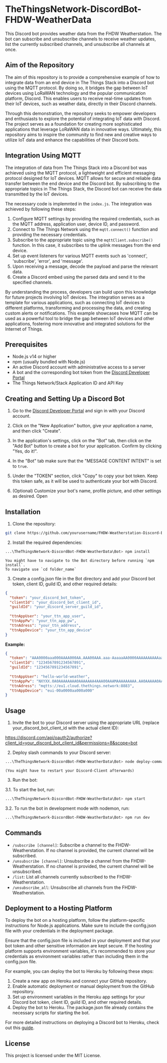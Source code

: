 # TheThingsNetwork-DiscordBot-FHDW-WeatherData

This Discord bot provides weather data from the FHDW Weatherstation. The bot can subscribe and unsubscribe channels to receive weather updates, list the currently subscribed channels, and unsubscribe all channels at once.

## Aim of the Repository

The aim of this repository is to provide a comprehensive example of how to integrate data from an end device in The Things Stack into a Discord bot using the MQTT protocol. By doing so, it bridges the gap between IoT devices using LoRaWAN technology and the popular communication platform, Discord. This enables users to receive real-time updates from their IoT devices, such as weather data, directly in their Discord channels.

Through this demonstration, the repository seeks to empower developers and enthusiasts to explore the potential of integrating IoT data with Discord. The project serves as a foundation for creating more sophisticated applications that leverage LoRaWAN data in innovative ways. Ultimately, this repository aims to inspire the community to find new and creative ways to utilize IoT data and enhance the capabilities of their Discord bots.

## Integration Using MQTT

The integration of data from The Things Stack into a Discord bot was achieved using the MQTT protocol, a lightweight and efficient messaging protocol designed for IoT devices. MQTT allows for secure and reliable data transfer between the end device and the Discord bot. By subscribing to the appropriate topics in The Things Stack, the Discord bot can receive the data transmitted by the IoT devices.

The necessary code is implemnted in the `index.js`. The integration was achieved by following these steps:

1. Configure MQTT settings by providing the required credentials, such as the MQTT address, application user, device ID, and password.
2. Connect to The Things Network using the `mqtt.connect()` function and providing the necessary credentials.
3. Subscribe to the appropriate topic using the `mqttClient.subscribe()` function. In this case, it subscribes to the uplink messages from the end device.
4. Set up event listeners for various MQTT events such as 'connect', 'subscribe', 'error', and 'message'.
5. Upon receiving a message, decode the payload and parse the relevant data.
6. Create a Discord embed using the parsed data and send it to the specified channels.

By understanding the process, developers can build upon this knowledge for future projects involving IoT devices. The integration serves as a template for various applications, such as connecting IoT devices to different platforms, transforming and processing the data, and creating custom alerts or notifications. This example showcases how MQTT can be used as a powerful tool to bridge the gap between IoT devices and other applications, fostering more innovative and integrated solutions for the Internet of Things.

## Prerequisites

- Node.js v14 or higher
- npm (usually bundled with Node.js)
- An active Discord account with administrative access to a server
- A bot and the corresponding bot token from the [Discord Developer Portal](https://discord.com/developers/applications)
- The Things Network/Stack Application ID and API Key

## Creating and Setting Up a Discord Bot

1. Go to the [Discord Developer Portal](https://discord.com/developers/applications) and sign in with your Discord account.

2. Click on the "New Application" button, give your application a name, and then click "Create".

3. In the application's settings, click on the "Bot" tab, then click on the "Add Bot" button to create a bot for your application. Confirm by clicking "Yes, do it!".

4. In the "Bot" tab make sure that the "MESSAGE CONTENT INTENT" is set to `true`.

5. Under the "TOKEN" section, click "Copy" to copy your bot token. Keep this token safe, as it will be used to authenticate your bot with Discord.

6. (Optional) Customize your bot's name, profile picture, and other settings as desired.
Open


## Installation

1. Clone the repository:

```bash
git clone https://github.com/yourusername/FHDW-Weatherstation-Discord-Bot.git
```

2. Install the required dependencies:

```bash
...\TheThingsNetwork-DiscordBot-FHDW-WeatherData\Bot> npm install
```
    You might have to navigate to the Bot directory before running `npm install`.
    To navigate use `cd folder_name`

3. Create a config.json file in the Bot directory and add your Discord bot token, client ID, guild ID, and other required details:

```json
{
  "token": "your_discord_bot_token",
  "clientId": "your_discord_bot_client_id",
  "guildId": "your_discord_server_guild_id",
  
  "ttnAppUser": "your_ttn_app_user",
  "ttnAppPw": "your_ttn_app_pw",
  "ttnAdress": "your_ttn_address",
  "ttnAppDevice": "your_ttn_app_device"
}
```
**Example:**
```json
{
  "token": "AAA0000aaa000AAAA000AA.AAA00AAA.aaa-AaaaaAA0000AAAAAAAAAAaaaAAAA00AAAAAA",
  "clientId": "1234567891234567891",
  "guildId": "1234567891234567891",
  
  "ttnAppUser": "hello-world-weather",
  "ttnAppPw": "NXYXX.0A0AAAAAAAA0AAAAAAA4AAA00AAAMAAAAAAAAA.AA0AAAAA0AAAAAAAAAAAAAAAAAAAAAAAAAAAAAAAAAAAAAAAAA",
  "ttnAdress": "mqtts://eu1.cloud.thethings.network:8883",
  "ttnAppDevice": "eui-00a0000aa000a000"
}
```


## Usage


1. Invite the bot to your Discord server using the appropriate URL (replace your_discord_bot_client_id with the actual client ID):

https://discord.com/api/oauth2/authorize?client_id=your_discord_bot_client_id&permissions=8&scope=bot

2. Deploy slash commands to your Discord server:

```bash
...\TheThingsNetwork-DiscordBot-FHDW-WeatherData\Bot> node deploy-commands.js
```
    (You might have to restart your Discord-Client afterwards)

3. Run the bot:

3.1. To start the bot, run:

```bash
...\TheThingsNetwork-DiscordBot-FHDW-WeatherData\Bot> npm start
```

3.2. To run the bot in development mode with nodemon, run:

```bash
...\TheThingsNetwork-DiscordBot-FHDW-WeatherData\Bot> npm run dev
```

## Commands

- `/subscribe [channel]`: Subscribe a channel to the FHDW-Weatherstation. If no channel is provided, the current channel will be subscribed.
- `/unsubscribe [channel]`: Unsubscribe a channel from the FHDW-Weatherstation. If no channel is provided, the current channel will be unsubscribed.
- `/list`: List all channels currently subscribed to the FHDW-Weatherstation.
- `/unsubscribe_all`: Unsubscribe all channels from the FHDW-Weatherstation.


## Deployment to a Hosting Platform

To deploy the bot on a hosting platform, follow the platform-specific instructions for Node.js applications. Make sure to include the config.json file with your credentials in the deployment package.

Ensure that the config.json file is included in your deployment and that your bot token and other sensitive information are kept secure.
If the hosting platform supports environment variables, it's recommended to store your credentials as environment variables rather than including them in the config.json file. 

For example, you can deploy the bot to Heroku by following these steps:

1. Create a new app on Heroku and connect your GitHub repository.
2. Enable automatic deployment or manual deployment from the GitHub repository.
3. Set up environment variables in the Heroku app settings for your Discord bot token, client ID, guild ID, and other required details.
4. Deploy the bot to Heroku. The package.json file already contains the necessary scripts for starting the bot.

For more detailed instructions on deploying a Discord bot to Heroku, check out this [guide](https://devcenter.heroku.com/articles/deploying-nodejs).

## License

This project is licensed under the MIT License.
